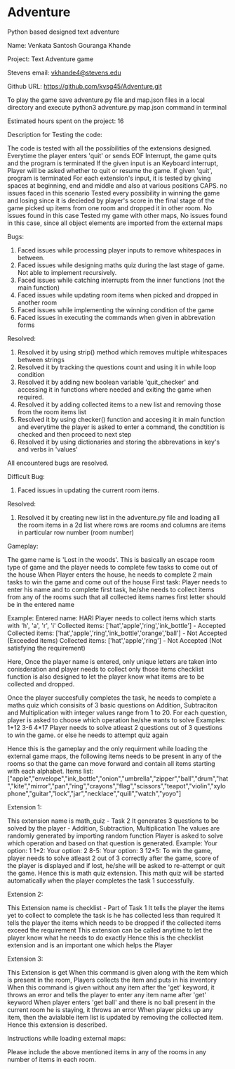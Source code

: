 # Adventure
Python based designed text adventure 

Name: Venkata Santosh Gouranga Khande 

Project: Text Adventure game

Stevens email: vkhande4@stevens.edu

Github URL: https://github.com/kvsg45/Adventure.git

To play the game save adventure.py file and map.json files in a local directory and execute python3 adventure.py map.json command in terminal

Estimated hours spent on the project: 16

Description for Testing the code:

The code is tested with all the possibilities of the extensions designed.
Everytime the player enters 'quit' or sends EOF Interrupt, the game quits and the program is terminated
If the given input is an Keyboard interrupt, Player will be asked whether to quit or resume the game. If given 'quit', program is terminated
For each extension's input, it is tested by giving spaces at beginning, end and middle and also at various positions CAPS. no issues faced in this scenario
Tested every possibility in winning the game and losing since it is decieded by player's score in the final stage of the game
picked up items from one room and dropped it in other room. No issues found in this case
Tested my game with other maps, No issues found in this case, since all object elements are imported from the external maps


Bugs:

1. Faced issues while processing player inputs to remove whitespaces in between. 
2. Faced issues while designing maths quiz during the last stage of game. Not able to implement recursively.
3. Faced issues while catching interrupts from the inner functions (not the main function)
4. Faced issues while updating room items when picked and dropped in another room
5. Faced issues while implementing the winning condition of the game
6. Faced issues in executing the commands when given in abbrevation forms

Resolved:
1. Resolved it by using strip() method which removes multiple whitespaces between strings
2. Resolved it by tracking the questions count and using it in while loop condition
3. Resolved it by adding new boolean variable 'quit_checker' and accessing it in functions where needed and exiting the game when required.
4. Resolved it by adding collected items to a new list and removing those from the room items list
5. Resolved it by using checker() function and accesing it in main function and everytime the player is asked to enter a command, the condtition is checked and then proceed to next step
6. Resolved it by using dictionaries and storing the abbrevations in key's and verbs in 'values'

All encountered bugs are resolved. 

Difficult Bug:
1. Faced issues in updating the current room items.

Resolved:
1. Resolved it by creating new list in the adventure.py file and loading all the room items in a 2d list where rows are rooms and columns are items in particular row number (room number)

Gameplay:

The game name is 'Lost in the woods'. 
This is basically an escape room type of game and the player needs to complete few tasks to come out of the house
When Player enters the house, he needs to complete 2 main tasks to win the game and come out of the house
First task:
Player needs to enter his name and to complete first task, he/she needs to collect items from any of the rooms such that all collected items
names first letter should be in the entered name

Example: Entered name: HARI
Player needs to collect items which starts with 'h', 'a', 'r', 'i'
Collected items: ['hat','apple','ring','ink_bottle'] - Accepted
Collected items: ['hat','apple','ring','ink_bottle','orange','ball'] - Not Accepted (Exceeded items)
Collected items: ['hat','apple','ring'] - Not Accepted (Not satisfying the requirement)

Here, Once the player name is entered, only unique letters are taken into conisderation and player needs to collect only those items
checklist function is also designed to let the player know what items are to be collected and dropped. 

Once the player succesfully completes the task, he needs to complete a maths quiz which consisits of 3 basic questions
on Addition, Subtraciton and Multiplication with integer values range from 1 to 20. For each question, player is asked to choose which operation he/she wants to solve
Examples:
1+12
3-6
4*17
Player needs to solve atleast 2 questions out of 3 questions to win the game. or else he needs to attempt quiz again

Hence this is the gameplay and the only requirment while loading the external game maps, the following items needs to be present in any of the rooms so that the game can move forward and contain all items starting with each alphabet.
Items list:
["apple","envelope","ink_bottle","onion","umbrella","zipper","ball","drum","hat","kite","mirror","pan","ring","crayons","flag","scissors","teapot","violin","xylophone","guitar","lock","jar","necklace","quill","watch","yoyo"]

Extension 1:

This extension name is math_quiz - Task 2
It generates 3 questions to be solved by the player - Addition, Subtraction, Multiplication
The values are randomly generated by importing random function
Player is asked to solve which operation and based on that question is generated.
Example:
Your option: 1
1+2: 
Your option: 2
8-5: 
Your option: 3
12*5: 
To win the game, player needs to solve atleast 2 out of 3 correctly 
after the game, score of the player is displayed and if lost, he/she will be asked to re-attempt or quit the game.
Hence this is math quiz extension. This math quiz will be started automatically when the player completes the task 1 successfully.

Extension 2: 

This Extension name is checklist - Part of Task 1
It tells the player the items yet to collect to complete the task is he has collected less than required
It tells the player the items which needs to be dropped if the collected items exceed the requirement
This extension can be called anytime to let the player know what he needs to do exactly
Hence this is the checklist extension and is an important one which helps the Player

Extension 3:

This Extension is get
When this command is given along with the item which is present in the room, Players collects the item and puts in his inventory
When this command is given without any item after the 'get' keyword, it throws an error and tells the player to enter any item name after 'get' keyword
When player enters 'get ball' and there is no ball present in the current room he is staying, it throws an error
When player picks up any item, then the avialable item list is updated by removing the collected item.
Hence this extension is described. 

Instructions while loading external maps:

Please include the above mentioned items in any of the rooms in any number of items in each room. 
